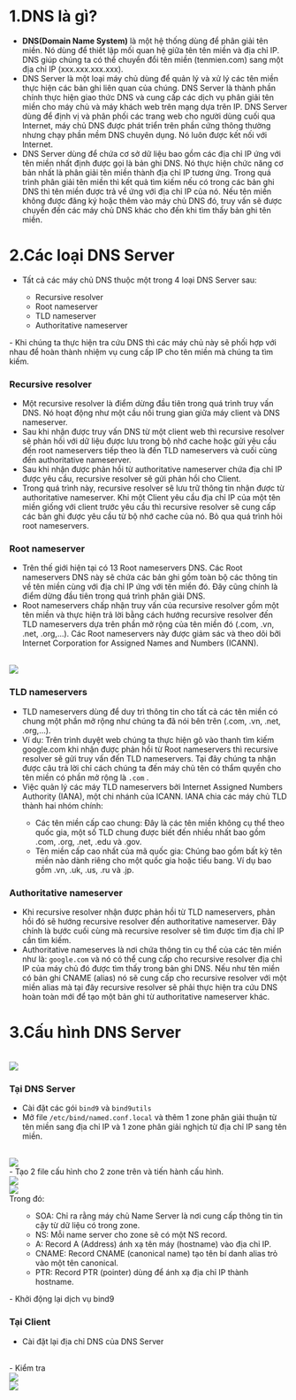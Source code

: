 # 1.DNS là gì?

- **DNS(Domain Name System)** là một hệ thống dùng để phân giải tên miền. Nó dùng để thiết lập mối quan hệ giữa tên tên miền và địa chỉ IP. DNS giúp chúng ta có thể chuyển đổi tên miền (tenmien.com) sang một địa chỉ IP (xxx.xxx.xxx.xxx).
- DNS Server là một loại máy chủ dùng để quản lý và xử lý các tên miền thực hiện các bản ghi liên quan của chúng. DNS Server là thành phần chính thực hiện giao thức DNS và cung cấp các dịch vụ phân giải tên miền cho máy chủ và máy khách web trên mạng dựa trên IP. DNS Server dùng để định vị và phân phối các trang web cho người dùng cuối qua Internet, máy chủ DNS được phát triển trên phần cứng thông thường nhưng chạy phần mềm DNS chuyên dụng. Nó luôn được kết nối với Internet.
- DNS Server dùng để chứa cơ sở dữ liệu bao gồm các địa chỉ IP ứng với tên miền nhất định được gọi là bản ghi DNS. Nó thực hiện chức năng cơ bản nhất là phân giải tên miền thành địa chỉ IP tương ứng. Trong quá trình phân giải tên miền thì kết quả tìm kiếm nếu có trong các bản ghi DNS thì tên miền được trả về ứng với địa chỉ IP của nó. Nếu tên miền không được đăng ký hoặc thêm vào máy chủ DNS đó, truy vấn sẽ được chuyển đến các máy chủ DNS khác cho đến khi tìm thấy bản ghi tên miền.

# 2.Các loại  DNS Server

- Tất cả các máy chủ DNS thuộc một trong 4 loại DNS Server sau:
<ul>
  <ul>
    <li> Recursive resolver
    <li> Root nameserver
    <li> TLD nameserver
    <li> Authoritative nameserver
  </ul>
</ul>
- Khi chúng ta thực hiện tra cứu DNS thì các máy chủ này sẽ phối hợp với nhau để hoàn thành nhiệm vụ cung cấp IP cho tên miền mà chúng ta tìm kiếm.

### Recursive resolver

- Một recursive resolver là điểm dừng đầu tiên trong quá trình truy vấn DNS. Nó hoạt động như một cầu nối trung gian giữa máy client và DNS nameserver.
- Sau khi nhận được truy vấn DNS từ một client web thì recursive resolver sẽ phản hồi với dữ liệu được lưu trong bộ nhớ cache hoặc gửi yêu cầu đến root nameservers tiếp theo là đến TLD nameservers và cuối cùng đến authoritative nameserver.
- Sau khi nhận được phản hồi từ authoritative nameserver chứa địa chỉ IP được yêu cầu, recursive resolver sẽ gửi phản hồi cho Client.
- Trong quá trình này, recursive resolver sẽ lưu trữ thông tin nhận được từ authoritative nameserver. Khi một Client yêu cầu địa chỉ IP của một tên miền giống với client trước yêu cầu thì recursive resolver sẽ cung cấp các bản ghi được yêu cầu từ bộ nhớ cache của nó. Bỏ qua quá trình hỏi root nameservers.

### Root nameserver

- Trên thế giới hiện tại có 13 Root nameservers DNS. Các Root nameservers DNS này sẽ chứa các bản ghi gồm toàn bộ các thông tin về tên miền cùng với địa chỉ IP ứng với tên miền đó. Đây cũng chính là điểm dừng đầu tiên trong quá trình phân giải DNS.
- Root nameservers chấp nhận truy vấn của recursive resolver gồm một tên miền và thực hiện trả lời bằng cách hướng recursive resolver đến TLD nameservers dựa trên phần mở rộng của tên miền đó (.com, .vn, .net, .org,...). Các Root nameservers này được giảm sác và theo dõi bỡi Internet Corporation for Assigned Names and Numbers (ICANN).
<br>
<img src="https://github.com/lean15998/Linux/blob/main/images/24.01.PNG">
<br>

### TLD nameservers

- TLD nameservers dùng để duy trì thông tin cho tất cả các tên miền có chung một phần mở rộng như chúng ta đã nói bên trên (.com, .vn, .net, .org,...).
- Ví dụ: Trên trình duyệt web chúng ta thực hiện gõ vào thanh tìm kiếm google.com khi nhận được phản hồi từ Root nameservers thì recursive resolver sẽ gửi truy vấn đến TLD nameservers. Tại đây chúng ta nhận được câu trả lời chỉ cách chúng ta đến máy chủ tên có thẩm quyền cho tên miền có phần mở rộng là `.com` .
- Việc quản lý các máy TLD nameservers bởi Internet Assigned Numbers Authority (IANA), một chi nhánh của ICANN. IANA chia các máy chủ TLD thành hai nhóm chính:
<ul>
  <ul>
    <li> Các tên miền cấp cao chung: Đây là các tên miền không cụ thể theo quốc gia, một số TLD chung được biết đến nhiều nhất bao gồm .com, .org, .net, .edu và .gov.
    <li> Tên miền cấp cao nhất của mã quốc gia: Chúng bao gồm bất kỳ tên miền nào dành riêng cho một quốc gia hoặc tiểu bang. Ví dụ bao gồm .vn, .uk, .us, .ru và .jp.
  </ul>
</ul>
  
### Authoritative nameserver

- Khi recursive resolver nhận được phản hồi từ TLD nameservers, phản hồi đó sẽ hướng recursive resolver đến authoritative nameserver. Đây chính là bước cuối cùng mà recursive resolver sẽ tìm được tìm địa chỉ IP cần tìm kiếm.
- Authoritative nameserves là nơi chứa thông tin cụ thể của các tên miền như là: `google.com` và nó có thể cung cấp cho recursive resolver địa chỉ IP của máy chủ đó được tìm thấy trong bản ghi DNS. Nếu như tên miền có bản ghi CNAME (alias) nó sẽ cung cấp cho recursive resolver với một miền alias mà tại đây recursive resolver sẽ phải thực hiện tra cứu DNS hoàn toàn mới để tạo một bản ghi từ authoritative nameserver khác.

# 3.Cấu hình DNS Server
<br>
<img src="https://github.com/lean15998/Linux/blob/main/images/24.02.PNG">
<br>

### Tại DNS Server

- Cài đặt các gói `bind9` và `bind9utils`
- Mở file `/etc/bind/named.conf.local` và thêm 1 zone phân giải thuận từ tên miền sang địa chỉ IP và 1 zone phân giải nghịch từ địa chỉ IP sang tên miền.
<br>
<img src="https://github.com/lean15998/Linux/blob/main/images/24.03.PNG">
<br>
- Tạo 2 file cấu hình cho 2 zone trên và tiến hành cấu hình.
<br>
<img src="https://github.com/lean15998/Linux/blob/main/images/24.04.PNG">
<br>
<img src="https://github.com/lean15998/Linux/blob/main/images/24.05.PNG">
<br>
Trong đó:
<ul>
  <ul>
    <li> SOA: Chỉ ra rằng máy chủ Name Server là nơi cung cấp thông tin tin cậy từ dữ liệu có trong zone.
    <li> NS: Mỗi name server cho zone sẽ có một NS record.
    <li> A: Record A (Address) ánh xạ tên máy (hostname) vào địa chỉ IP.
    <li> CNAME: Record CNAME (canonical name) tạo tên bí danh alias trỏ vào một tên canonical.
    <li> PTR: Record PTR (pointer) dùng để ánh xạ địa chỉ IP thành hostname.
  </ul>
</ul>
- Khởi động lại dịch vụ bind9
<br>

### Tại Client

- Cài đặt lại địa chỉ DNS của DNS Server
<br>
<img src="">
<br>
- Kiểm tra
<br>
<img src="https://github.com/lean15998/Linux/blob/main/images/24.07.PNG">
<br>
<img src="https://github.com/lean15998/Linux/blob/main/images/24.08.PNG">




